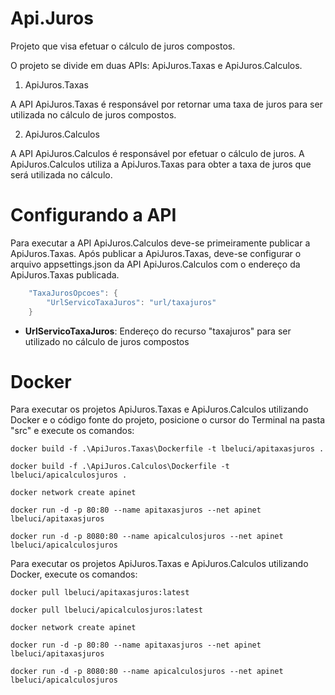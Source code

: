 # Api.Juros

Projeto que visa efetuar o cálculo de juros compostos.

O projeto se divide em duas APIs: ApiJuros.Taxas e ApiJuros.Calculos.

1. ApiJuros.Taxas

A API ApiJuros.Taxas é responsável por retornar uma taxa de juros para ser utilizada no cálculo de juros compostos.

2. ApiJuros.Calculos

A API ApiJuros.Calculos é responsável por efetuar o cálculo de juros.
A ApiJuros.Calculos utiliza a ApiJuros.Taxas para obter a taxa de juros que será utilizada no cálculo.

# Configurando a API

Para executar a API ApiJuros.Calculos deve-se primeiramente publicar a ApiJuros.Taxas.
Após publicar a ApiJuros.Taxas, deve-se configurar o arquivo appsettings.json da API ApiJuros.Calculos com o endereço da ApiJuros.Taxas publicada.

```csharp
	"TaxaJurosOpcoes": {
		"UrlServicoTaxaJuros": "url/taxajuros"
	}
```

* **UrlServicoTaxaJuros**: Endereço do recurso "taxajuros" para ser utilizado no cálculo de juros compostos

# Docker

Para executar os projetos ApiJuros.Taxas e ApiJuros.Calculos utilizando Docker e o código fonte do projeto, posicione o cursor do Terminal na pasta "src" e execute os comandos:

```docker
docker build -f .\ApiJuros.Taxas\Dockerfile -t lbeluci/apitaxasjuros .
```

```docker
docker build -f .\ApiJuros.Calculos\Dockerfile -t lbeluci/apicalculosjuros .
```

```docker
docker network create apinet
```

```docker
docker run -d -p 80:80 --name apitaxasjuros --net apinet lbeluci/apitaxasjuros
```

```docker
docker run -d -p 8080:80 --name apicalculosjuros --net apinet lbeluci/apicalculosjuros
```

Para executar os projetos ApiJuros.Taxas e ApiJuros.Calculos utilizando Docker, execute os comandos:

```docker
docker pull lbeluci/apitaxasjuros:latest
```

```docker
docker pull lbeluci/apicalculosjuros:latest
```

```docker
docker network create apinet
```

```docker
docker run -d -p 80:80 --name apitaxasjuros --net apinet lbeluci/apitaxasjuros
```

```docker
docker run -d -p 8080:80 --name apicalculosjuros --net apinet lbeluci/apicalculosjuros
```